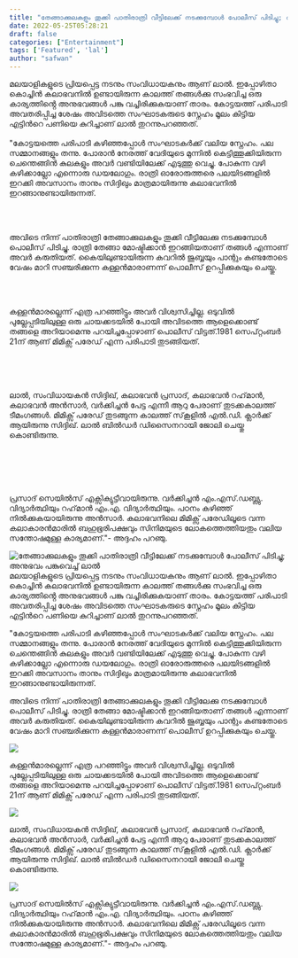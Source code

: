 ```yaml
---
title: "തേങ്ങാക്കുലകളും തൂക്കി പാതിരാത്രി വീട്ടിലേക്ക് നടക്കുമ്പോൾ പോലീസ് പിടിച്ചു; അനുഭവം പങ്കുവെച്ച് ലാൽ"
date: 2022-05-25T05:28:21
draft: false
categories: ["Entertainment"]
tags: ['Featured', 'lal']
author: "safwan"
---
```


<!-- wp:paragraph -->
<p>മലയാളികളുടെ പ്രിയപ്പെട്ട നടനും സംവിധായകനും ആണ് ലാൽ. ഇപ്പോഴിതാ കൊച്ചിൻ കലാഭവനിൽ ഉണ്ടായിരുന്ന കാലത്ത് തങ്ങൾക്കു സംഭവിച്ച ഒരു കാര്യത്തിൻ്റെ അനുഭവങ്ങൾ പങ്കു വച്ചിരിക്കുകയാണ് താരം. കോട്ടയത്ത് പരിപാടി അവതരിപ്പിച്ച ശേഷം അവിടത്തെ സംഘാടകരുടെ സ്നേഹം മൂലം കിട്ടിയ എട്ടിൻറെ പണിയെ കുറിച്ചാണ് ലാൽ തുറന്നുപറഞ്ഞത്.<br /><br />"കോട്ടയത്തെ പരിപാടി കഴിഞ്ഞപ്പോള്‍ സംഘാടകര്‍ക്ക് വലിയ സ്നേഹം. പല സമ്മാനങ്ങളും തന്നു. പോരാന്‍ നേരത്ത് വേദിയുടെ മുന്നില്‍ കെട്ടിത്തൂക്കിയിരുന്ന ചെന്തെങ്ങിന്‍ കുലകളും അവര്‍ വണ്ടിയിലേക്ക് എടുത്തു വെച്ചു. പോകുന്ന വഴി കഴിക്കാല്ലോ എന്നൊരു ഡയലോഗും. രാത്രി ഓരോരുത്തരെ പലയിടങ്ങളില്‍ ഇറക്കി അവസാനം താനും സിദ്ദിഖും മാത്രമായിരുന്നു കലാഭവനില്‍ ഇറങ്ങാനുണ്ടായിരുന്നത്.</p>
<!-- /wp:paragraph -->

<!-- wp:image {"id":336362,"sizeSlug":"large"} -->
<figure class="wp-block-image size-large"><img src="https://cdn.boolokam.com/articles/2022/05/images-93-1.jpeg" alt="" class="wp-image-336362"/></figure>
<!-- /wp:image -->

<!-- wp:paragraph -->
<p><br /><br />അവിടെ നിന്ന് പാതിരാത്രി തേങ്ങാക്കുലകളും തൂക്കി വീട്ടിലേക്കു നടക്കുമ്പോള്‍ പൊലീസ് പിടിച്ചു. രാത്രി തേങ്ങാ മോഷ്ടിക്കാന്‍ ഇറങ്ങിയതാണ് തങ്ങള്‍ എന്നാണ് അവര്‍ കരുതിയത്. കൈയിലുണ്ടായിരുന്ന കവറില്‍ ജുബ്ബയും പാന്റും കണ്ടതോടെ വേഷം മാറി സഞ്ചരിക്കുന്ന കള്ളന്‍മാരാണന്ന് പൊലീസ് ഉറപ്പിക്കുകയും ചെയ്തു.</p>
<!-- /wp:paragraph -->

<!-- wp:image {"id":336359,"sizeSlug":"large"} -->
<figure class="wp-block-image size-large"><img src="https://cdn.boolokam.com/articles/2022/05/images-90-2.jpeg" alt="" class="wp-image-336359"/></figure>
<!-- /wp:image -->

<!-- wp:paragraph -->
<p><br /><br />കള്ളന്‍മാരല്ലെന്ന് എത്ര പറഞ്ഞിട്ടും അവര്‍ വിശ്വസിച്ചില്ല. ഒടുവില്‍ പുല്ലേപ്പടിയിലുള്ള ഒരു ചായക്കടയില്‍ പോയി അവിടത്തെ ആളെക്കൊണ്ട് തങ്ങളെ അറിയാമെന്നു പറയിച്ചപ്പോഴാണ് പൊലീസ് വിട്ടത്.1981 സെപ്റ്റംബര്‍ 21ന് ആണ് മിമിക്സ് പരേഡ് എന്ന പരിപാടി തുടങ്ങിയത്.</p>
<!-- /wp:paragraph -->

<!-- wp:image {"id":336360,"sizeSlug":"large"} -->
<figure class="wp-block-image size-large"><img src="https://cdn.boolokam.com/articles/2022/05/images-89.jpeg" alt="" class="wp-image-336360"/></figure>
<!-- /wp:image -->

<!-- wp:paragraph -->
<p><br /><br /><br />ലാല്‍, സംവിധായകന്‍ സിദ്ദിഖ്, കലാഭവന്‍ പ്രസാദ്, കലാഭവന്‍ റഹ്‌മാന്‍, കലാഭവന്‍ അന്‍സാര്‍, വര്‍ക്കിച്ചന്‍ പേട്ട എന്നീ ആറു പേരാണ് തുടക്കകാലത്ത് ടീമംഗങ്ങള്‍. മിമിക്സ് പരേഡ് തുടങ്ങുന്ന കാലത്ത് സ്‌കൂളില്‍ എല്‍.ഡി. ക്ലാര്‍ക്ക് ആയിരുന്നു സിദ്ദിഖ്. ലാല്‍ ബില്‍ഡര്‍ ഡിസൈനറായി ജോലി ചെയ്തു കൊണ്ടിരുന്നു.</p>
<!-- /wp:paragraph -->

<!-- wp:image {"id":336361,"sizeSlug":"large"} -->
<figure class="wp-block-image size-large"><img src="https://cdn.boolokam.com/articles/2022/05/images-88.jpeg" alt="" class="wp-image-336361"/></figure>
<!-- /wp:image -->

<!-- wp:paragraph -->
<p><br /><br /> <br /><br />പ്രസാദ് സെയില്‍സ് എക്സിക്യുട്ടീവായിരുന്നു. വര്‍ക്കിച്ചന്‍ എം.എസ്.ഡബ്ല്യു. വിദ്യാര്‍ത്ഥിയും റഹ്‌മാന്‍ എം.എ. വിദ്യാര്‍ത്ഥിയും. പഠനം കഴിഞ്ഞ് നില്‍ക്കുകയായിരുന്നു അന്‍സാര്‍. കലാഭവനിലെ മിമിക്സ് പരേഡിലൂടെ വന്ന കലാകാരന്‍മാരില്‍ ബഹുഭൂരിപക്ഷവും സിനിമയുടെ ലോകത്തെത്തിയതും വലിയ സന്തോഷമുള്ള കാര്യമാണ്."- അദ്ദഹം പറഞു.</p>
<!-- /wp:paragraph -->


![തേങ്ങാക്കുലകളും തൂക്കി പാതിരാത്രി വീട്ടിലേക്ക് നടക്കുമ്പോൾ പോലീസ് പിടിച്ചു; അനുഭവം പങ്കുവെച്ച് ലാൽ](https://cdn.boolokam.com/articles/2022/05/images-93-1.jpeg)മലയാളികളുടെ പ്രിയപ്പെട്ട നടനും സംവിധായകനും ആണ് ലാൽ. ഇപ്പോഴിതാ കൊച്ചിൻ കലാഭവനിൽ ഉണ്ടായിരുന്ന കാലത്ത് തങ്ങൾക്കു സംഭവിച്ച ഒരു കാര്യത്തിൻ്റെ അനുഭവങ്ങൾ പങ്കു വച്ചിരിക്കുകയാണ് താരം. കോട്ടയത്ത് പരിപാടി അവതരിപ്പിച്ച ശേഷം അവിടത്തെ സംഘാടകരുടെ സ്നേഹം മൂലം കിട്ടിയ എട്ടിൻറെ പണിയെ കുറിച്ചാണ് ലാൽ തുറന്നുപറഞ്ഞത്.  
  
"കോട്ടയത്തെ പരിപാടി കഴിഞ്ഞപ്പോള്‍ സംഘാടകര്‍ക്ക് വലിയ സ്നേഹം. പല സമ്മാനങ്ങളും തന്നു. പോരാന്‍ നേരത്ത് വേദിയുടെ മുന്നില്‍ കെട്ടിത്തൂക്കിയിരുന്ന ചെന്തെങ്ങിന്‍ കുലകളും അവര്‍ വണ്ടിയിലേക്ക് എടുത്തു വെച്ചു. പോകുന്ന വഴി കഴിക്കാല്ലോ എന്നൊരു ഡയലോഗും. രാത്രി ഓരോരുത്തരെ പലയിടങ്ങളില്‍ ഇറക്കി അവസാനം താനും സിദ്ദിഖും മാത്രമായിരുന്നു കലാഭവനില്‍ ഇറങ്ങാനുണ്ടായിരുന്നത്.

  
  
അവിടെ നിന്ന് പാതിരാത്രി തേങ്ങാക്കുലകളും തൂക്കി വീട്ടിലേക്കു നടക്കുമ്പോള്‍ പൊലീസ് പിടിച്ചു. രാത്രി തേങ്ങാ മോഷ്ടിക്കാന്‍ ഇറങ്ങിയതാണ് തങ്ങള്‍ എന്നാണ് അവര്‍ കരുതിയത്. കൈയിലുണ്ടായിരുന്ന കവറില്‍ ജുബ്ബയും പാന്റും കണ്ടതോടെ വേഷം മാറി സഞ്ചരിക്കുന്ന കള്ളന്‍മാരാണന്ന് പൊലീസ് ഉറപ്പിക്കുകയും ചെയ്തു.

![](https://cdn.boolokam.com/articles/2022/05/images-90-2.jpeg)

  
  
കള്ളന്‍മാരല്ലെന്ന് എത്ര പറഞ്ഞിട്ടും അവര്‍ വിശ്വസിച്ചില്ല. ഒടുവില്‍ പുല്ലേപ്പടിയിലുള്ള ഒരു ചായക്കടയില്‍ പോയി അവിടത്തെ ആളെക്കൊണ്ട് തങ്ങളെ അറിയാമെന്നു പറയിച്ചപ്പോഴാണ് പൊലീസ് വിട്ടത്.1981 സെപ്റ്റംബര്‍ 21ന് ആണ് മിമിക്സ് പരേഡ് എന്ന പരിപാടി തുടങ്ങിയത്.

![](https://cdn.boolokam.com/articles/2022/05/images-89.jpeg)

  
  
  
ലാല്‍, സംവിധായകന്‍ സിദ്ദിഖ്, കലാഭവന്‍ പ്രസാദ്, കലാഭവന്‍ റഹ്‌മാന്‍, കലാഭവന്‍ അന്‍സാര്‍, വര്‍ക്കിച്ചന്‍ പേട്ട എന്നീ ആറു പേരാണ് തുടക്കകാലത്ത് ടീമംഗങ്ങള്‍. മിമിക്സ് പരേഡ് തുടങ്ങുന്ന കാലത്ത് സ്‌കൂളില്‍ എല്‍.ഡി. ക്ലാര്‍ക്ക് ആയിരുന്നു സിദ്ദിഖ്. ലാല്‍ ബില്‍ഡര്‍ ഡിസൈനറായി ജോലി ചെയ്തു കൊണ്ടിരുന്നു.

![](https://cdn.boolokam.com/articles/2022/05/images-88.jpeg)

  
  
  
  
പ്രസാദ് സെയില്‍സ് എക്സിക്യുട്ടീവായിരുന്നു. വര്‍ക്കിച്ചന്‍ എം.എസ്.ഡബ്ല്യു. വിദ്യാര്‍ത്ഥിയും റഹ്‌മാന്‍ എം.എ. വിദ്യാര്‍ത്ഥിയും. പഠനം കഴിഞ്ഞ് നില്‍ക്കുകയായിരുന്നു അന്‍സാര്‍. കലാഭവനിലെ മിമിക്സ് പരേഡിലൂടെ വന്ന കലാകാരന്‍മാരില്‍ ബഹുഭൂരിപക്ഷവും സിനിമയുടെ ലോകത്തെത്തിയതും വലിയ സന്തോഷമുള്ള കാര്യമാണ്."- അദ്ദഹം പറഞു.
